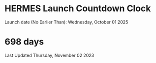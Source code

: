 # HERMES Launch Countdown Clock

Launch date (No Earlier Than): Wednesday, October 01 2025
# 698 days

Last Updated Thursday, November 02 2023